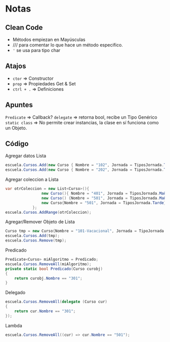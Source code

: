 # Notas

## Clean Code
+ Métodos empiezan en Mayúsculas
+ /// para comentar lo que hace un método especifico.
+ `'` se usa para tipo char

## Atajos
+ `ctor` => Constructor
+ `prop` => Propiedades Get & Set
+ `ctrl + .` => Definiciones

## Apuntes
`Predicate` => Callback? `delegate` => retorna bool, recibe un Tipo Genérico
`static class` => No permite crear instancias, la clase en sí funciona como un Objeto.

## Código
Agregar datos Lista
```cs
escuela.Cursos.Add(new Curso { Nombre = "102", Jornada = TiposJornada.Tarde });
escuela.Cursos.Add(new Curso { Nombre = "202", Jornada = TiposJornada.Tarde });
```

Agregar coleccion a Lista
```cs
var otrColeccion = new List<Curso>(){
                new Curso(){ Nombre = "401", Jornada = TiposJornada.Mañana },
                new Curso() {Nombre = "501", Jornada = TiposJornada.Mañana},
                new Curso{Nombre = "501", Jornada = TiposJornada.Tarde}
            };
escuela.Cursos.AddRange(otrColeccion);

```
Agregar/Remover Objeto de Lista
```cs
Curso tmp = new Curso{Nombre = "101-Vacacional", Jornada = TipoJornada.Noche};
escuela.Cursos.Add(tmp);
escuela.Cursos.Remove(tmp);
```

Predicado
```cs
Predicate<Curso> miAlgoritmo = Predicado;
escuela.Cursos.RemoveAll(miAlgoritmo);
private static bool Predicado(Curso curobj)
{
    return curobj.Nombre == "301";
}
```

Delegado
```cs
escuela.Cursos.RemoveAll(delegate (Curso cur)
{
    return cur.Nombre == "301";
});
```

Lambda
```cs
escuela.Cursos.RemoveAll((cur) => cur.Nombre == "501");
```